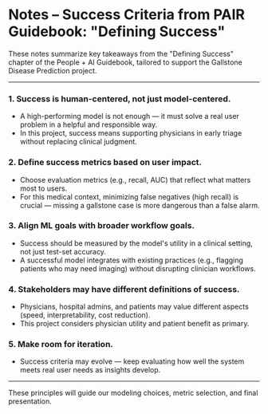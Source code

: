 
# Notes – Success Criteria from PAIR Guidebook: "Defining Success"

These notes summarize key takeaways from the "Defining Success" chapter of the People + AI Guidebook, tailored to support the Gallstone Disease Prediction project.

---

### 1. Success is human-centered, not just model-centered.
- A high-performing model is not enough — it must solve a real user problem in a helpful and responsible way.
- In this project, success means supporting physicians in early triage without replacing clinical judgment.

### 2. Define success metrics based on user impact.
- Choose evaluation metrics (e.g., recall, AUC) that reflect what matters most to users.
- For this medical context, minimizing false negatives (high recall) is crucial — missing a gallstone case is more dangerous than a false alarm.

### 3. Align ML goals with broader workflow goals.
- Success should be measured by the model's utility in a clinical setting, not just test-set accuracy.
- A successful model integrates with existing practices (e.g., flagging patients who may need imaging) without disrupting clinician workflows.

### 4. Stakeholders may have different definitions of success.
- Physicians, hospital admins, and patients may value different aspects (speed, interpretability, cost reduction).
- This project considers physician utility and patient benefit as primary.

### 5. Make room for iteration.
- Success criteria may evolve — keep evaluating how well the system meets real user needs as insights develop.

---

These principles will guide our modeling choices, metric selection, and final presentation.
